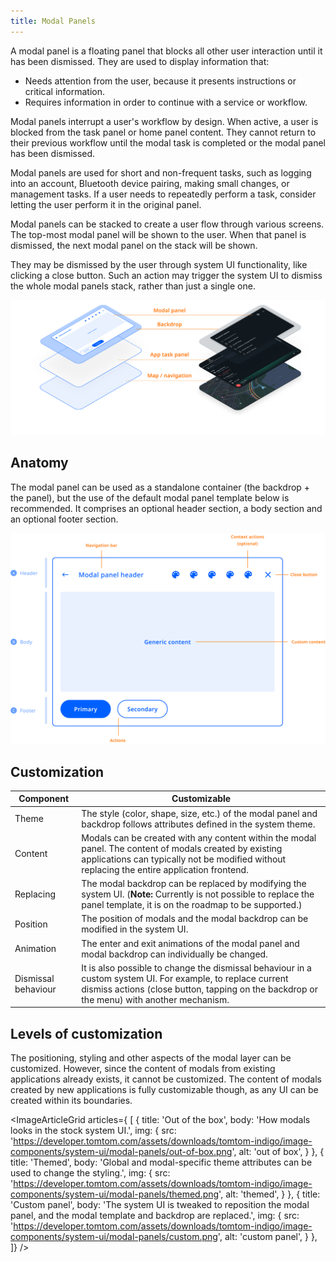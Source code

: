 ```yaml
---
title: Modal Panels
---
```


A modal panel is a floating panel that blocks all other user interaction until it has been 
dismissed. They are used to display information that:

- Needs attention from the user, because it presents instructions or critical information.
- Requires information in order to continue with a service or workflow.

Modal panels interrupt a user's workflow by design. When active, a user is blocked from the task 
panel or home panel content. They cannot return to their previous workflow until the modal task is 
completed or the modal panel has been dismissed.

Modal panels are used for short and non-frequent tasks, such as logging into an account, Bluetooth 
device pairing, making small changes, or management tasks. If a user needs to repeatedly perform a 
task, consider letting the user perform it in the original panel. 

Modal panels can be stacked to create a user flow through various screens. The top-most modal panel 
will be shown to the user. When that panel is dismissed, the next modal panel on the stack will be 
shown.

They may be dismissed by the user through system UI functionality, like clicking a close button. 
Such an action may trigger the system UI to dismiss the whole modal panels stack, rather than just 
a single one.

![overview](images/modal-panels/overview.png)

## Anatomy

The modal panel can be used as a standalone container (the backdrop + the panel), but the use of 
the default modal panel template below is recommended. It comprises an optional header section, a 
body section and an optional footer section.

![anatomy](images/modal-panels/anatomy.png)

## Customization

| Component     | Customizable  |
| ------------- | ------------- |
| Theme | The style (color, shape, size, etc.) of the modal panel and backdrop follows attributes defined in the system theme. |
| Content | Modals can be created with any content within the modal panel. The content of modals created by existing applications can typically not be modified without replacing the entire application frontend. |
| Replacing | The modal backdrop can be replaced by modifying the system UI. (__Note:__ Currently is not possible to replace the panel template, it is on the roadmap to be supported.) |
| Position | The position of modals and the modal backdrop can be modified in the system UI. |
| Animation | The enter and exit animations of the modal panel and modal backdrop can individually be changed. |
| Dismissal behaviour | It is also possible to change the dismissal behaviour in a custom system UI. For example, to replace current dismiss actions (close button, tapping on the backdrop or the menu) with another mechanism. |

## Levels of customization

The positioning, styling and other aspects of the modal layer can be customized. However, since the 
content of modals from existing applications already exists, it cannot be customized. The content of 
modals created by new applications is fully customizable though, as any UI can be created within 
its boundaries.

<ImageArticleGrid articles={
 [
   {
     title: 'Out of the box',
     body: 'How modals looks in the stock system UI.',
     img: {
       src: 'https://developer.tomtom.com/assets/downloads/tomtom-indigo/image-components/system-ui/modal-panels/out-of-box.png',
       alt: 'out of box',
     }
   },
  {
     title: 'Themed',
     body: 'Global and modal-specific theme attributes can be used to change the styling.',
     img: {
       src: 'https://developer.tomtom.com/assets/downloads/tomtom-indigo/image-components/system-ui/modal-panels/themed.png',
       alt: 'themed',
     }
   },
  {
     title: 'Custom panel',
     body: 'The system UI is tweaked to reposition the modal panel, and the modal template and backdrop are replaced.',
     img: {
       src: 'https://developer.tomtom.com/assets/downloads/tomtom-indigo/image-components/system-ui/modal-panels/custom.png',
       alt: 'custom panel',
     }
   },
 ]}
/>